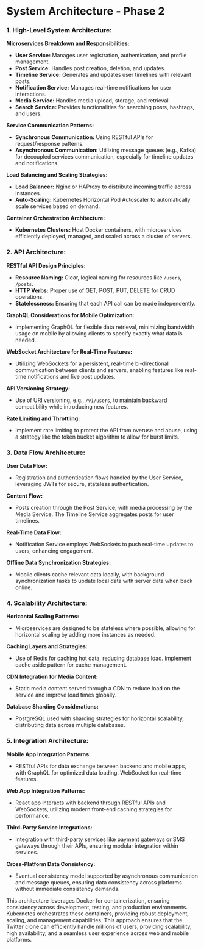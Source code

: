# System Architecture - Phase 2

### 1. High-Level System Architecture:

**Microservices Breakdown and Responsibilities:**

- **User Service:** Manages user registration, authentication, and profile management.
- **Post Service:** Handles post creation, deletion, and updates.
- **Timeline Service:** Generates and updates user timelines with relevant posts.
- **Notification Service:** Manages real-time notifications for user interactions.
- **Media Service:** Handles media upload, storage, and retrieval.
- **Search Service:** Provides functionalities for searching posts, hashtags, and users.

**Service Communication Patterns:**

- **Synchronous Communication:** Using RESTful APIs for request/response patterns.
- **Asynchronous Communication:** Utilizing message queues (e.g., Kafka) for decoupled services communication, especially for timeline updates and notifications.

**Load Balancing and Scaling Strategies:**

- **Load Balancer:** Nginx or HAProxy to distribute incoming traffic across instances.
- **Auto-Scaling:** Kubernetes Horizontal Pod Autoscaler to automatically scale services based on demand.

**Container Orchestration Architecture:**

- **Kubernetes Clusters:** Host Docker containers, with microservices efficiently deployed, managed, and scaled across a cluster of servers.

### 2. API Architecture:

**RESTful API Design Principles:**

- **Resource Naming:** Clear, logical naming for resources like `/users`, `/posts`.
- **HTTP Verbs:** Proper use of GET, POST, PUT, DELETE for CRUD operations.
- **Statelessness:** Ensuring that each API call can be made independently.

**GraphQL Considerations for Mobile Optimization:**

- Implementing GraphQL for flexible data retrieval, minimizing bandwidth usage on mobile by allowing clients to specify exactly what data is needed.

**WebSocket Architecture for Real-Time Features:**

- Utilizing WebSockets for a persistent, real-time bi-directional communication between clients and servers, enabling features like real-time notifications and live post updates.

**API Versioning Strategy:**

- Use of URI versioning, e.g., `/v1/users`, to maintain backward compatibility while introducing new features.

**Rate Limiting and Throttling:**

- Implement rate limiting to protect the API from overuse and abuse, using a strategy like the token bucket algorithm to allow for burst limits.

### 3. Data Flow Architecture:

**User Data Flow:**

- Registration and authentication flows handled by the User Service, leveraging JWTs for secure, stateless authentication.

**Content Flow:**

- Posts creation through the Post Service, with media processing by the Media Service. The Timeline Service aggregates posts for user timelines.

**Real-Time Data Flow:**

- Notification Service employs WebSockets to push real-time updates to users, enhancing engagement.

**Offline Data Synchronization Strategies:**

- Mobile clients cache relevant data locally, with background synchronization tasks to update local data with server data when back online.

### 4. Scalability Architecture:

**Horizontal Scaling Patterns:**

- Microservices are designed to be stateless where possible, allowing for horizontal scaling by adding more instances as needed.

**Caching Layers and Strategies:**

- Use of Redis for caching hot data, reducing database load. Implement cache aside pattern for cache management.

**CDN Integration for Media Content:**

- Static media content served through a CDN to reduce load on the service and improve load times globally.

**Database Sharding Considerations:**

- PostgreSQL used with sharding strategies for horizontal scalability, distributing data across multiple databases.

### 5. Integration Architecture:

**Mobile App Integration Patterns:**

- RESTful APIs for data exchange between backend and mobile apps, with GraphQL for optimized data loading. WebSocket for real-time features.

**Web App Integration Patterns:**

- React app interacts with backend through RESTful APIs and WebSockets, utilizing modern front-end caching strategies for performance.

**Third-Party Service Integrations:**

- Integration with third-party services like payment gateways or SMS gateways through their APIs, ensuring modular integration within services.

**Cross-Platform Data Consistency:**

- Eventual consistency model supported by asynchronous communication and message queues, ensuring data consistency across platforms without immediate consistency demands.

This architecture leverages Docker for containerization, ensuring consistency across development, testing, and production environments. Kubernetes orchestrates these containers, providing robust deployment, scaling, and management capabilities. This approach ensures that the Twitter clone can efficiently handle millions of users, providing scalability, high availability, and a seamless user experience across web and mobile platforms.
